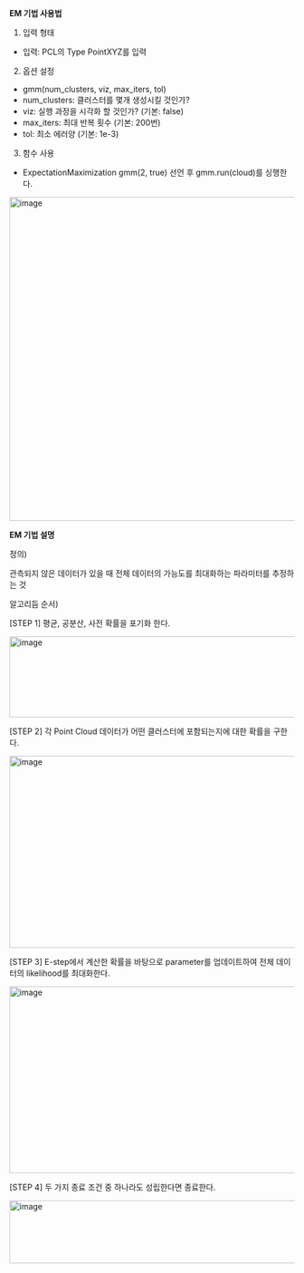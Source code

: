 **EM 기법 사용법**

1. 입력 형태
  - 입력: PCL의 Type PointXYZ를 입력
  
2. 옵션 설정
  - gmm(num_clusters, viz, max_iters, tol)
  - num_clusters: 클러스터를 몇개 생성시킬 것인가?
  - viz: 실행 과정을 시각화 할 것인가? (기본: false)
  - max_iters: 최대 반복 횟수 (기본: 200번)
  - tol: 최소 에러양 (기본: 1e-3)

3. 함수 사용
  - ExpectationMaximization gmm(2, true) 선언 후 gmm.run(cloud)를 싱행한다.
    
<img width="962" height="572" alt="image" src="https://github.com/user-attachments/assets/03324bb6-a3be-456a-b68b-dcb6fe952e68" />

**EM 기법 설명**

정의)

관측되지 않은 데이터가 있을 때 전체 데이터의 가능도를 최대화하는 파라미터를 추정하는 것

알고리듬 순서)

[STEP 1] 평균, 공분산, 사전 확률을 포기화 한다. 

<img width="873" height="143" alt="image" src="https://github.com/user-attachments/assets/8d40932a-2dbc-478e-9a6c-0029a721def1" />

[STEP 2] 각 Point Cloud 데이터가 어떤 클러스터에 포함되는지에 대한 확률을 구한다. 

<img width="533" height="339" alt="image" src="https://github.com/user-attachments/assets/67d57565-5353-4fe9-9ee0-2722f5844b31" />

[STEP 3] E-step에서 계산한 확률을 바탕으로 parameter를 업데이트하여 전체 데이터의 likelihood를 최대화한다.

<img width="659" height="330" alt="image" src="https://github.com/user-attachments/assets/ceb463b3-4a6d-454d-904c-435cf2e88c55" />

[STEP 4] 두 가지 종료 조건 중 하나라도 성립한다면 종료한다.  

<img width="1190" height="111" alt="image" src="https://github.com/user-attachments/assets/8bdee5b0-ddf3-4412-8dbb-497526ffbbd6" />

